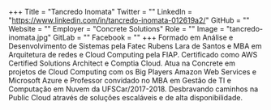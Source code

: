+++
Title = "Tancredo Inomata"
Twitter = ""
LinkedIn = "https://www.linkedin.com/in/tancredo-inomata-012619a2/"
GitHub = ""
Website = ""
Employer = "Concrete Solutions"
Role = ""
Image = "tancredo-inomata.jpg"
GitLab = ""
Facebook = ""
+++
Formado em Análise e Desenvolvimento de Sistemas pela Fatec Rubens Lara de Santos e MBA em Arquitetura de redes e Cloud Computing pela FIAP. Certificado como AWS Certified Solutions Architect e Comptia Cloud. Atua na Concrete em projetos de Cloud Computing com os Big Players Amazon Web Services e Microsoft Azure e Professor convidado no MBA em Gestão de TI e Computação em Nuvem da UFSCar/2017-2018. Desbravando caminhos na Public Cloud através de soluções escaláveis e de alta disponibilidade.